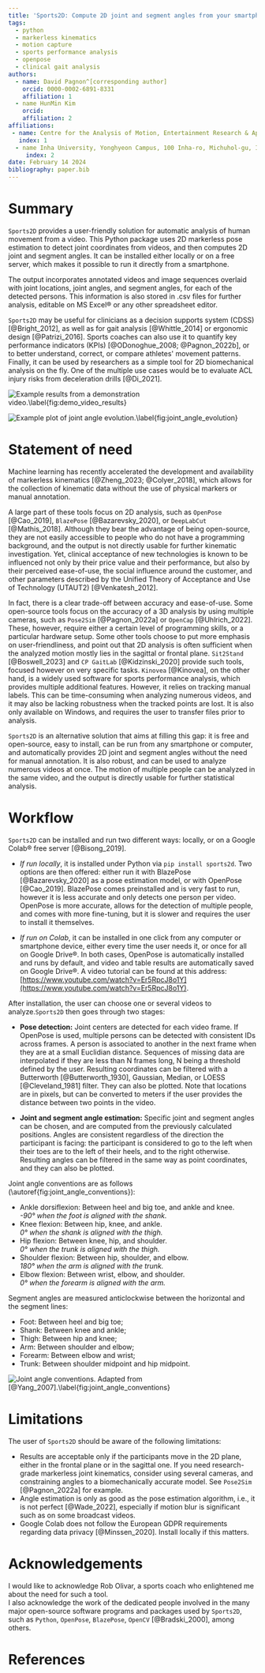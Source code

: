 ```yaml
---
title: 'Sports2D: Compute 2D joint and segment angles from your smartphone'
tags:
  - python
  - markerless kinematics
  - motion capture
  - sports performance analysis
  - openpose
  - clinical gait analysis
authors:
  - name: David Pagnon^[corresponding author] 
    orcid: 0000-0002-6891-8331
    affiliation: 1
  - name HunMin Kim
    orcid:
    affiliation: 2
affiliations:
 - name: Centre for the Analysis of Motion, Entertainment Research & Applications (CAMERA), University of Bath, Claverton Down, Bath, BA2 7AY, UK
   index: 1
  - name Inha University, Yonghyeon Campus, 100 Inha-ro, Michuhol-gu, Incheon 22212, South Korea
     index: 2
date: February 14 2024
bibliography: paper.bib
---
```



# Summary
`Sports2D` provides a user-friendly solution for automatic analysis of human movement from a video. This Python package uses 2D markerless pose estimation to detect joint coordinates from videos, and then computes 2D joint and segment angles. It can be installed either locally or on a free server, which makes it possible to run it directly from a smartphone.

The output incorporates annotated videos and image sequences overlaid with joint locations, joint angles, and segment angles, for each of the detected persons. This information is also stored in .csv files for further analysis, editable on MS Excel® or any other spreadsheet editor. 

`Sports2D` may be useful for clinicians as a decision supports system (CDSS) [@Bright_2012], as well as for gait analysis [@Whittle_2014] or ergonomic design [@Patrizi_2016]. Sports coaches can also use it to quantify key performance indicators (KPIs) [@ODonoghue_2008; @Pagnon_2022b], or to better understand, correct, or compare athletes' movement patterns. Finally, it can be used by researchers as a simple tool for 2D biomechanical analysis on the fly. One of the multiple use cases would be to evaluate ACL injury risks from deceleration drills [@Di_2021]. 

![Example results from a demonstration video.\label{fig:demo_video_results}](demo_openpose_results.png)

![Example plot of joint angle evolution.\label{fig:joint_angle_evolution}](demo_show_plots.png)


# Statement of need

Machine learning has recently accelerated the development and availability of markerless kinematics [@Zheng_2023; @Colyer_2018], which allows for the collection of kinematic data without the use of physical markers or manual annotation. 

A large part of these tools focus on 2D analysis, such as `OpenPose` [@Cao_2019], `BlazePose` [@Bazarevsky_2020], or `DeepLabCut` [@Mathis_2018]. Although they bear the advantage of being open-source, they are not easily accessible to people who do not have a programming background, and the output is not directly usable for further kinematic investigation. Yet, clinical acceptance of new technologies is known to be influenced not only by their price value and their performance, but also by their perceived ease-of-use, the social influence around the customer, and other parameters described by the Unified Theory of Acceptance and Use of Technology (UTAUT2) [@Venkatesh_2012].

In fact, there is a clear trade-off between accuracy and ease-of-use. Some open-source tools focus on the accuracy of a 3D analysis by using multiple cameras, such as `Pose2Sim` [@Pagnon_2022a] or `OpenCap` [@Uhlrich_2022]. These, however, require either a certain level of programming skills, or a particular hardware setup. Some other tools choose to put more emphasis on user-friendliness, and point out that 2D analysis is often sufficient when the analyzed motion mostly lies in the sagittal or frontal plane. `Sit2Stand` [@Boswell_2023] and `CP GaitLab` [@Kidzinski_2020] provide such tools, focused however on very specific tasks. `Kinovea` [@Kinovea], on the other hand, is a widely used software for sports performance analysis, which provides multiple additional features. However, it relies on tracking manual labels. This can be time-consuming when analyzing numerous videos, and it may also be lacking robustness when the tracked points are lost. It is also only available on Windows, and requires the user to transfer files prior to analysis.

`Sports2D` is an alternative solution that aims at filling this gap: it is free and open-source, easy to install, can be run from any smartphone or computer, and automatically provides 2D joint and segment angles without the need for manual annotation. It is also robust, and can be used to analyze numerous videos at once. The motion of multiple people can be analyzed in the same video, and the output is directly usable for further statistical analysis. 


# Workflow

`Sports2D` can be installed and run two different ways: locally, or on a Google Colab® free server [@Bisong_2019].

* *If run locally*, it is installed under Python via `pip install sports2d`. Two options are then offered: either run it with BlazePose [@Bazarevsky_2020] as a pose estimation model, or with OpenPose [@Cao_2019]. BlazePose comes preinstalled and is very fast to run, however it is less accurate and only detects one person per video. OpenPose is more accurate, allows for the detection of multiple people, and comes with more fine-tuning, but it is slower and requires the user to install it themselves. 

* *If run on Colab*, it can be installed in one click from any computer or smartphone device, either every time the user needs it, or once for all on Google Drive®. In both cases, OpenPose is automatically installed and runs by default, and video and table results are automatically saved on Google Drive®. A video tutorial can be found at this address: [https://www.youtube.com/watch?v=Er5RpcJ8o1Y](https://www.youtube.com/watch?v=Er5RpcJ8o1Y).

After installation, the user can choose one or several videos to analyze.`Sports2D` then goes through two stages:

* **Pose detection:** Joint centers are detected for each video frame. If OpenPose is used, multiple persons can be detected with consistent IDs across frames. A person is associated to another in the next frame when they are at a small Euclidian distance. Sequences of missing data are interpolated if they are less than N frames long, N being a threshold defined by the user. Resulting coordinates can be filtered with a Butterworth [@Butterworth_1930], Gaussian, Median, or LOESS [@Cleveland_1981] filter. They can also be plotted. Note that locations are in pixels, but can be converted to meters if the user provides the distance between two points in the video.

* **Joint and segment angle estimation:** Specific joint and segment angles can be chosen, and are computed from the previously calculated positions. Angles are consistent regardless of the direction the participant is facing: the participant is considered to go to the left when their toes are to the left of their heels, and to the right otherwise. Resulting angles can be filtered in the same way as point coordinates, and they can also be plotted.

Joint angle conventions are as follows (\autoref{fig:joint_angle_conventions}):

- Ankle dorsiflexion: Between heel and big toe, and ankle and knee.\
  *-90° when the foot is aligned with the shank.*
- Knee flexion: Between hip, knee, and ankle.\
  *0° when the shank is aligned with the thigh.*
- Hip flexion: Between knee, hip, and shoulder.\
  *0° when the trunk is aligned with the thigh.* 
- Shoulder flexion: Between hip, shoulder, and elbow.\
  *180° when the arm is aligned with the trunk.*
- Elbow flexion: Between wrist, elbow, and shoulder.\
  *0° when the forearm is aligned with the arm.*

Segment angles are measured anticlockwise between the horizontal and the segment lines:

* Foot: Between heel and big toe;
* Shank: Between knee and ankle;
* Thigh: Between hip and knee;
* Arm: Between shoulder and elbow;
* Forearm: Between elbow and wrist;
* Trunk: Between shoulder midpoint and hip midpoint.

![Joint angle conventions. Adapted from [@Yang_2007].\label{fig:joint_angle_conventions}](joint_convention.png)


# Limitations

The user of `Sports2D` should be aware of the following limitations:

* Results are acceptable only if the participants move in the 2D plane, either in the frontal plane or in the sagittal one. If you need research-grade markerless joint kinematics, consider using several cameras, and constraining angles to a biomechanically accurate model. See `Pose2Sim` [@Pagnon_2022a] for example.
* Angle estimation is only as good as the pose estimation algorithm, i.e., it is not perfect [@Wade_2022], especially if motion blur is significant such as on some broadcast videos.
* Google Colab does not follow the European GDPR requirements regarding data privacy [@Minssen_2020]. Install locally if this matters.


# Acknowledgements

I would like to acknowledge Rob Olivar, a sports coach who enlightened me about the need for such a tool.\
I also acknowledge the work of the dedicated people involved in the many major open-source software programs and packages used by `Sports2D`, such as `Python`, `OpenPose`, `BlazePose`, `OpenCV` [@Bradski_2000], among others. 


# References


